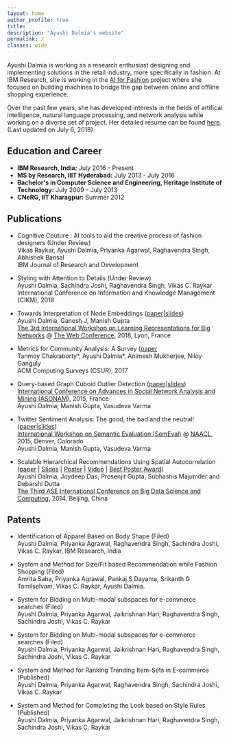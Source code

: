 ```yaml
---
layout: home
author_profile: true
title: 
description: "Ayushi Dalmia's website"
permalink: /
classes: wide
---
```


Ayushi Dalmia is working as a research enthusiast designing and implementing solutions in the retail industry, more specifically in fashion. At IBM Research, she is working in the [AI for Fashion](https://cognitivefashion.github.io/) project where she focused on building machines to bridge the gap between online and offline shopping experience.

Over the past few years, she has developed interests in the fields of artifical intelligence, natural language processing, and network analysis while working on a diverse set of project. Her detailed resume can be found [here](/assets/docs/ayushi_dalmia_resume.pdf). (Last updated on July 6, 2018)

Education and Career
--------------------

- **IBM Research, India:**  July 2016 - Present
- **MS by Research, IIIT Hyderabad:** July 2013 - July 2016
- **Bachelor's in Computer Science and Engineering, Heritage Institute of Technology:** July 2009 - July 2013
- **CNeRG, IIT Kharagpur:** Summer 2012


Publications
------------

* Cognitive Couture : AI tools to aid the creative process of fashion designers (Under Review)    
  Vikas Raykar, Ayushi Dalmia, Priyanka Agarwal, Raghavendra Singh, Abhishek Bansal    
  IBM Journal of Research and Development

* Styling with Attention to Details (Under Review)    
  Ayushi Dalmia, Sachindra Joshi, Raghavendra Singh, Vikas C. Raykar    
  International Conference on Information and Knowledge Management (CIKM), 2018

* Towards Interpretation of Node Embeddings ([paper](asset/doc/intnode/paper.pdf)|[slides](asset/doc/intnode/presentation.pdf))    
  Ayushi Dalmia, Ganesh J, Manish Gupta    
  [The 3rd International Workshop on Learning Representations for Big Networks](https://aminer.org/bignet_www2018) @ [The Web Conference](https://www2018.thewebconf.org/), 2018, Lyon, France

* Metrics for Community Analysis: A Survey ([paper](asset/doc/survey/paper.pdf)    
  Tanmoy Chakraborty*, Ayushi Dalmia*, Animesh Mukherjee, Niloy Ganguly    
  ACM Computing Surveys (CSUR), 2017

* Query-based Graph Cuboid Outlier Detection ([paper](asset/doc/asonamm_v1/paper.pdf)|[slides](asset/doc/asonamm_v1/presentation.pdf))    
  [International Conference on Advances in Social Network Analysis and Mining (ASONAM)](https://asonam.cpsc.ucalgary.ca/2015/), 2015, France    
  Ayushi Dalmia, Manish Gupta, Vasudeva Varma

* Twitter Sentiment Analysis: The good, the bad and the neutral! ([paper](asset/doc/semeval/paper.pdf)|[slides](asset/doc/intnode/presentation.pdf))    
  [International Workshop on Semantic Evaluation (SemEval)](http://alt.qcri.org/semeval2015/) @ [NAACL](http://naacl.org/naacl-hlt-2015/), 2015, Denver, Colorado    
  Ayushi Dalmia, Manish Gupta, Vasudeva Varma

* Scalable Hierarchical Recommendations Using Spatial Autocorrelation ([paper](asset/doc/bignet/paper.pdf) | [Slides](asset/doc/intnode/presentation.pdf) | [Poster](asset/doc/intnode/poster.pdf) | [Video](https://www.youtube.com/watch?v=8oPKR0xzdWc) | [Best Poster Award](award.pdf))    
  Ayushi Dalmia, Joydeep Das, Prosenjit Gupta, Subhashis Majumder and Debarshi Dutta    
  [The Third ASE International Conference on Big Data Science and Computing](http://www.scienceengineering.org/ase/conference/2014/bigdata/beijing/website/), 2014, Beijing, China


Patents
-------

* Identification of Apparel Based on Body Shape (Filed)    
Ayushi Dalmia, Priyanka Agrawal, Raghavendra Singh, Sachindra Joshi, Vikas C. Raykar, IBM Research, India

* System and Method for Size/Fit based Recommendation while Fashion Shopping (Filed)    
Amrita Saha, Priyanka Agrawal, Pankaj S Dayama, Srikanth G Tamilselvam, Vikas C. Raykar, Ayushi Dalmia.

* System for Bidding on Multi-modal subspaces for e-commerce searches (Filed)    
Ayushi Dalmia, Priyanka Agarwal, Jaikrishnan Hari, Raghavendra Singh, Sachindra Joshi, Vikas C. Raykar

* System for Bidding on Multi-modal subspaces for e-commerce searches (Filed)    
Ayushi Dalmia, Priyanka Agarwal, Jaikrishnan Hari, Raghavendra Singh, Sachindra Joshi, Vikas C. Raykar

* System and Method for Ranking Trending Item-Sets in E-commerce (Published)    
Ayushi Dalmia, Priyanka Agarwal, Raghavendra Singh, Sachindra Joshi, Vikas C. Raykar

* System and Method for Completing the Look based on Style Rules (Published)    
Ayushi Dalmia, Priyanka Agarwal, Jaikrishnan Hari, Raghavendra Singh, Sachindra Joshi, Vikas C. Raykar